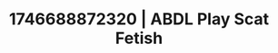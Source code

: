 ---
categories:
- Nerdy seduction
- Erotic archetypes
- Erotic focus
- AI-generated
- Romantic kink
- Romantasy erotica
- ASMR
- Cosplay
image: /assets/images/1746688872320.jpg
layout: post
seo:
  description: Featured content with high-quality Scat Fetish, ABDL Play. HD images
    available.
  keywords: Scat Fetish, ABDL Play
  og_image: /assets/images/1746688872320.jpg
  schema_type: VisualArtwork
tags:
- '#1746688872320'
- Scat Fetish
- ABDL Play
title: 1746688872320 | ABDL Play Scat Fetish
---